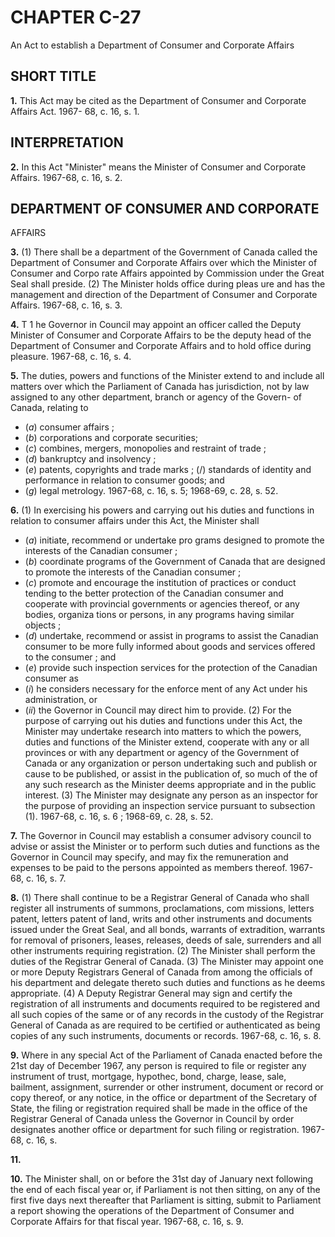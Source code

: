 
# CHAPTER C-27
An Act to establish a Department of Consumer
and Corporate Affairs

## SHORT TITLE

**1.** This Act may be cited as the Department
of Consumer and Corporate Affairs Act. 1967-
68, c. 16, s. 1.

## INTERPRETATION

**2.** In this Act "Minister" means the
Minister of Consumer and Corporate Affairs.
1967-68, c. 16, s. 2.

## DEPARTMENT OF CONSUMER AND CORPORATE
AFFAIRS

**3.** (1) There shall be a department of the
Government of Canada called the Department
of Consumer and Corporate Affairs over
which the Minister of Consumer and Corpo
rate Affairs appointed by Commission under
the Great Seal shall preside.
(2) The Minister holds office during pleas
ure and has the management and direction of
the Department of Consumer and Corporate
Affairs. 1967-68, c. 16, s. 3.

**4.** T 1 he Governor in Council may appoint
an officer called the Deputy Minister of
Consumer and Corporate Affairs to be the
deputy head of the Department of Consumer
and Corporate Affairs and to hold office
during pleasure. 1967-68, c. 16, s. 4.

**5.** The duties, powers and functions of the
Minister extend to and include all matters
over which the Parliament of Canada has
jurisdiction, not by law assigned to any other
department, branch or agency of the Govern-
of Canada, relating to
  * (_a_) consumer affairs ;
  * (_b_) corporations and corporate securities;
  * (_c_) combines, mergers, monopolies and
restraint of trade ;
  * (_d_) bankruptcy and insolvency ;
  * (_e_) patents, copyrights and trade marks ;
(/) standards of identity and performance
in relation to consumer goods; and
  * (_g_) legal metrology. 1967-68, c. 16, s. 5;
1968-69, c. 28, s. 52.

**6.** (1) In exercising his powers and carrying
out his duties and functions in relation to
consumer affairs under this Act, the Minister
shall
  * (_a_) initiate, recommend or undertake pro
grams designed to promote the interests of
the Canadian consumer ;
  * (_b_) coordinate programs of the Government
of Canada that are designed to promote
the interests of the Canadian consumer ;
  * (_c_) promote and encourage the institution
of practices or conduct tending to the better
protection of the Canadian consumer and
cooperate with provincial governments or
agencies thereof, or any bodies, organiza
tions or persons, in any programs having
similar objects ;
  * (_d_) undertake, recommend or assist in
programs to assist the Canadian consumer
to be more fully informed about goods and
services offered to the consumer ; and
  * (_e_) provide such inspection services for the
protection of the Canadian consumer as
  * (_i_) he considers necessary for the enforce
ment of any Act under his administration,
or
  * (_ii_) the Governor in Council may direct
him to provide.
(2) For the purpose of carrying out his
duties and functions under this Act, the
Minister may undertake research into matters
to which the powers, duties and functions of
the Minister extend, cooperate with any or
all provinces or with any department or
agency of the Government of Canada or any
organization or person undertaking such
and publish or cause to be published,
or assist in the publication of, so much of the
of any such research as the Minister
deems appropriate and in the public interest.
(3) The Minister may designate any person
as an inspector for the purpose of providing
an inspection service pursuant to subsection
(1). 1967-68, c. 16, s. 6 ; 1968-69, c. 28, s. 52.

**7.** The Governor in Council may establish
a consumer advisory council to advise or assist
the Minister or to perform such duties and
functions as the Governor in Council may
specify, and may fix the remuneration and
expenses to be paid to the persons appointed
as members thereof. 1967-68, c. 16, s. 7.

**8.** (1) There shall continue to be a Registrar
General of Canada who shall register all
instruments of summons, proclamations, com
missions, letters patent, letters patent of land,
writs and other instruments and documents
issued under the Great Seal, and all bonds,
warrants of extradition, warrants for removal
of prisoners, leases, releases, deeds of sale,
surrenders and all other instruments requiring
registration.
(2) The Minister shall perform the duties
of the Registrar General of Canada.
(3) The Minister may appoint one or more
Deputy Registrars General of Canada from
among the officials of his department and
delegate thereto such duties and functions as
he deems appropriate.
(4) A Deputy Registrar General may sign
and certify the registration of all instruments
and documents required to be registered and
all such copies of the same or of any records
in the custody of the Registrar General of
Canada as are required to be certified or
authenticated as being copies of any such
instruments, documents or records. 1967-68, c.
16, s. 8.

**9.** Where in any special Act of the
Parliament of Canada enacted before the 21st
day of December 1967, any person is required
to file or register any instrument of trust,
mortgage, hypothec, bond, charge, lease, sale,
bailment, assignment, surrender or other
instrument, document or record or copy
thereof, or any notice, in the office or
department of the Secretary of State, the
filing or registration required shall be made
in the office of the Registrar General of
Canada unless the Governor in Council by
order designates another office or department
for such filing or registration. 1967-68, c. 16, s.

**11.**

**10.** The Minister shall, on or before the
31st day of January next following the end
of each fiscal year or, if Parliament is not
then sitting, on any of the first five days next
thereafter that Parliament is sitting, submit
to Parliament a report showing the operations
of the Department of Consumer and Corporate
Affairs for that fiscal year. 1967-68, c. 16, s. 9.
